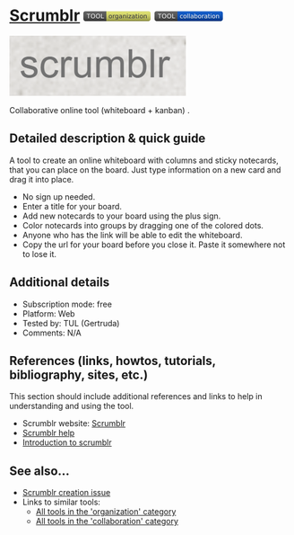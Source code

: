 # [Scrumblr](http://www.scrumblr.ca/)  [<img src="images/organization.png" align="bottom">](https://github.com/e-CLOSE/Toolbox/issues?q=label%3A01_TOOL+label%3Aorganization) [<img src="images/collaboration.png" align="bottom">](https://github.com/e-CLOSE/Toolbox/issues?q=label%3A01_TOOL+label%3Acollaboration)

![Scrumblr Logo](images/logoScrublr.PNG)

Collaborative online tool (whiteboard + kanban) .


## Detailed description & quick guide

A tool to create an online whiteboard with columns and sticky notecards, that you can place on the board. Just type information on a new card and drag it into place.

- No sign up needed.
- Enter a title for your board.
- Add new notecards to your board using the plus sign.
- Color notecards into groups by dragging one of the colored dots.
- Anyone who has the link will be able to edit the whiteboard.
- Copy the url for your board before you close it. Paste it somewhere not to lose it.

## Additional details

- Subscription mode: free
- Platform: Web
- Tested by: TUL (Gertruda)
- Comments: N/A


## References (links, howtos, tutorials, bibliography, sites, etc.)

This section should include additional references and links to help in
understanding and using the tool.

- Scrumblr website: [Scrumblr](http://www.scrumblr.ca/)
- [Scrumblr help](https://scrumblr.tawk.help/)
- [Introduction to scrumblr](https://www.tvagile.com/2011/10/10/introduction-to-scrumblr/)


## See also...

- [Scrumblr creation issue](https://github.com/e-CLOSE/Toolbox/issues/156)
- Links to similar tools:
  - [All tools in the 'organization' category](https://github.com/e-CLOSE/Toolbox/issues?q=label%3A01_TOOL+label%3Aorganization)
  - [All tools in the 'collaboration' category](https://github.com/e-CLOSE/Toolbox/issues?q=label%3A01_TOOL+label%3Acollaboration)
